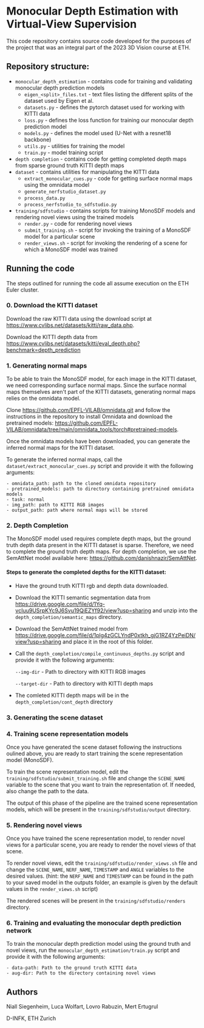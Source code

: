 # Monocular Depth Estimation with Virtual-View Supervision

This code repository contains source code developed for the purposes of the project that was an integral part of the 2023 3D Vision course at ETH.

## Repository structure:

* `monocular_depth_estimation` - contains code for training and validating monocular depth prediction models
    * `eigen_<split>_files.txt` - text files listing the different splits of the dataset used by Eigen et al.
    * `datasets.py` - defines the pytorch dataset used for working with KITTI data
    * `loss.py` - defines the loss function for training our monocular depth prediction model
    * `models.py` - defines the model used (U-Net with a resnet18 backbone)
    * `utils.py` - utilities for training the model
    * `train.py` - model training script
* `depth completion` - contains code for getting completed depth maps from sparse ground truth KITTI depth maps
* `dataset` - contains utilities for manipulating the KITTI data
    * `extract_monocular_cues.py` - code for getting surface normal maps using the omnidata model
    * `generate_nerfstudio_dataset.py`
    * `process_data.py`
    * `process_nerfstudio_to_sdfstudio.py`
* `training/sdfstudio` - contains scripts for training MonoSDF models and rendering novel views using the trained models
    * `render.py` - code for rendering novel views
    * `submit_training.sh` - script for invoking the training of a MonoSDF model for a particular scene
    * `render_views.sh` - script for invoking the rendering of a scene for which a MonoSDF model was trained

## Running the code

The steps outlined for running the code all assume execution on the ETH Euler cluster.

### 0. Download the KITTI dataset

Download the raw KITTI data using the download script at https://www.cvlibs.net/datasets/kitti/raw_data.php.

Download the KITTI depth data from https://www.cvlibs.net/datasets/kitti/eval_depth.php?benchmark=depth_prediction

### 1. Generating normal maps

To be able to train the MonoSDF model, for each image in the KITTI dataset, we need corresponding surface normal maps. Since the surface normal maps themselves aren't part of the KITTI datasets, generating normal maps relies on the omnidata model.

Clone https://github.com/EPFL-VILAB/omnidata.git and follow the instructions in the repository to install Omnidata and download the pretrained models: https://github.com/EPFL-VILAB/omnidata/tree/main/omnidata_tools/torch#pretrained-models.

Once the omnidata models have been downloaded, you can generate the inferred normal maps for the KITTI dataset.

To generate the inferred normal maps, call the `dataset/extract_monocular_cues.py` script and provide it with the following arguments:

    - omnidata_path: path to the cloned omnidata repository
    - pretrained_models: path to directory containing pretrained omnidata models
    - task: normal
    - img_path: path to KITTI RGB images
    - output_path: path where normal maps will be stored

### 2. Depth Completion

The MonoSDF model used requires complete depth maps, but the ground truth depth data present in the KITTI dataset is sparse. Therefore, we need to complete the ground truth depth maps. For depth completion, we use the SemAttNet model available here: https://github.com/danishnazir/SemAttNet.

#### Steps to generate the completed depths for the KITTI dataset:

- Have the ground truth KITTI rgb and depth data downloaded.

- Download the KITTI semantic segmentation data from https://drive.google.com/file/d/1Yq-vcIuu9USrpKYc9J6Svu19QiEZYf92/view?usp=sharing and unzip into the `depth_completion/semantic_maps` directory.

- Download the SemAttNet trained model from https://drive.google.com/file/d/1plg4zGCLYndP0xtkh_gjG1RZ4YzPeiDN/view?usp=sharing and place it in the root of this folder.

- Call the `depth_completion/compile_continuous_depths.py` script and provide it with the following arguments:

    `--img-dir` - Path to directory with KITTI RGB images

    `--target-dir` - Path to directory with KITTI depth maps

- The comleted KITTI depth maps will be in the `depth_completion/cont_depth` directory

### 3. Generating the scene dataset

### 4. Training scene representation models

Once you have generated the scene dataset following the instructions oulined above, you are ready to start training the scene representation model (MonoSDF).

To train the scene representation model, edit the `training/sdfstudio/submit_training.sh` file and change the `SCENE_NAME` variable to the scene that you want to train the representation of. If needed, also change the path to the data.

The output of this phase of the pipeline are the trained scene representation models, which will be present in the `training/sdfstudio/output` directory.

### 5. Rendering novel views

Once you have trained the scene representation model, to render novel views for a particular scene, you are ready to render the novel views of that scene.

To render novel views, edit the `training/sdfstudio/render_views.sh` file and change the `SCENE_NAME`, `NERF_NAME`, `TIMESTAMP` and `ANGLE` variables to the desired values. (hint: the `NERF_NAME` and `TIMESTAMP` can be found in the path to your saved model in the outputs folder, an example is given by the default values in the `render_views.sh` script)

The rendered scenes will be present in the `training/sdfstudio/renders` directory.

### 6. Training and evaluating the monocular depth prediction network

To train the monocular depth prediction model using the ground truth and novel views, run the `monocular_depth_estimation/train.py` script and provide it with the following arguments:

    - data-path: Path to the ground truth KITTI data
    - aug-dir: Path to the directory containing novel views 

## Authors

Niall Siegenheim, Luca Wolfart, Lovro Rabuzin, Mert Ertugrul

D-INFK, ETH Zurich